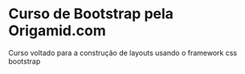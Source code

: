 # Curso de Bootstrap pela Origamid.com

Curso voltado para a construção de layouts usando o framework css bootstrap
